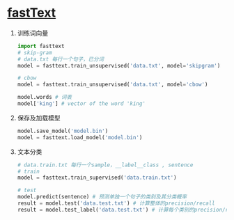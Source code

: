 # [fastText](<https://github.com/facebookresearch/fastText/tree/master/python>)

1. 训练词向量

   ```python
   import fasttext
   # skip-gram
   # data.txt 每行一个句子，已分词
   model = fasttext.train_unsupervised('data.txt', model='skipgram')
   
   # cbow
   model = fasttext.train_unsupervised('data.txt', model='cbow')
   
   model.words # 词表
   model['king'] # vector of the word 'king'
   ```

2. 保存及加载模型

   ```python
   model.save_model('model.bin')
   model = fasttext.load_model('model.bin')
   ```


3. 文本分类

   ```python
   # data.train.txt 每行一个sample，__label__class , sentence
   # train
   model = fasttext.train_supervised('data.train.txt')
   
   # test
   model.predict(sentence) # 预测单独一个句子的类别及其分类概率
   result = model.test('data.test.txt') # 计算整体的precision/recall
   result = model.test_label('data.test.txt') # 计算每个类别的precision/recall
   ```

   